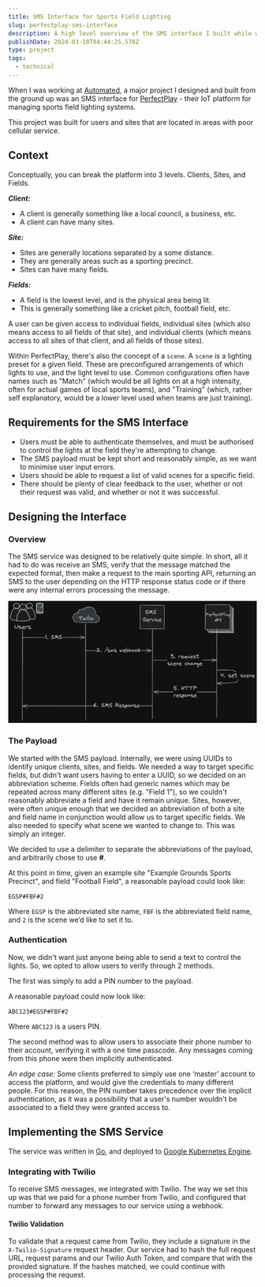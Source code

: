 ```yaml
---
title: SMS Interface for Sports Field Lighting
slug: perfectplay-sms-interface
description: A high level overview of the SMS interface I built while working at Automated.
publishDate: 2024-03-10T04:44:25.578Z
type: project
tags:
  - technical
---
```


When I was working at [Automated](https://automated.net.au/), a major project I designed and built from the ground up was an SMS interface for [PerfectPlay](https://automated.net.au/product-category/automated-perfectplay/) - their IoT platform for managing sports field lighting systems.

This project was built for users and sites that are located in areas with poor cellular service.

## Context

Conceptually, you can break the platform into 3 levels. Clients, Sites, and Fields.

**_Client:_**

- A client is generally something like a local council, a business, etc.
- A client can have many sites.

**_Site:_**

- Sites are generally locations separated by a some distance.
- They are generally areas such as a sporting precinct.
- Sites can have many fields.

**_Fields:_**

- A field is the lowest level, and is the physical area being lit.
- This is generally something like a cricket pitch, football field, etc.

A user can be given access to individual fields, individual sites (which also means access to all fields of that site), and individual clients (which means access to all sites of that client, and all fields of those sites).

Within PerfectPlay, there's also the concept of a `scene`. A `scene` is a lighting preset for a given field. These are preconfigured arrangements of which lights to use, and the light level to use. Common configurations often have names such as "Match" (which would be all lights on at a high intensity, often for actual games of local sports teams), and "Training" (which, rather self explanatory, would be a lower level used when teams are just training).

## Requirements for the SMS Interface

- Users must be able to authenticate themselves, and must be authorised to control the lights at the field they're attempting to change.
- The SMS payload must be kept short and reasonably simple, as we want to minimise user input errors.
- Users should be able to request a list of valid scenes for a specific field.
- There should be plenty of clear feedback to the user, whether or not their request was valid, and whether or not it was successful.

## Designing the Interface

### Overview

The SMS service was designed to be relatively quite simple. In short, all it had to do was receive an SMS, verify that the message matched the expected format, then make a request to the main sporting API, returning an SMS to the user depending on the HTTP response status code or if there were any internal errors processing the message.

![Diagram of SMS flow between services](src/assets/images/sms-flow.png "SMS Flow Diagram")

### The Payload

We started with the SMS payload. Internally, we were using UUIDs to identify unique clients, sites, and fields. We needed a way to target specific fields, but didn't want users having to enter a UUID, so we decided on an abbreviation scheme.
Fields often had generic names which may be repeated across many different sites (e.g. "Field 1"), so we couldn't reasonably abbreviate a field and have it remain unique. Sites, however, were often unique enough that we decided an abbreviation of both a site and field name in conjunction would allow us to target specific fields.
We also needed to specify what scene we wanted to change to. This was simply an integer.

We decided to use a delimiter to separate the abbreviations of the payload, and arbitrarily chose to use **\#**.

At this point in time, given an example site "Example Grounds Sports Precinct", and field "Football Field", a reasonable payload could look like:

```
EGSP#FBF#2
```

Where `EGSP` is the abbreviated site name, `FBF` is the abbreviated field name, and `2` is the scene we’d like to set it to.

### Authentication

Now, we didn't want just anyone being able to send a text to control the lights. So, we opted to allow users to verify through 2 methods.

The first was simply to add a PIN number to the payload.

A reasonable payload could now look like:

```
ABC123#EGSP#FBF#2
```

Where `ABC123` is a users PIN.

The second method was to allow users to associate their phone number to their account, verifying it with a one time passcode. Any messages coming from this phone were then implicitly authenticated.

_An edge case:_
Some clients preferred to simply use one ‘master’ account to access the platform, and would give the credentials to many different people. For this reason, the PIN number takes precedence over the implicit authentication, as it was a possibility that a user's number wouldn't be associated to a field they were granted access to.

## Implementing the SMS Service

The service was written in [Go](https://go.dev/), and deployed to [Google Kubernetes Engine](https://cloud.google.com/kubernetes-engine).

### Integrating with Twilio

To receive SMS messages, we integrated with Twilio. The way we set this up was that we paid for a phone number from Twilio, and configured that number to forward any messages to our service using a webhook.

#### Twilio Validation

To validate that a request came from Twilio, they include a signature in the `X-Twilio-Signature` request header. Our service had to hash the full request URL, request params and our Twilio Auth Token, and compare that with the provided signature. If the hashes matched, we could continue with processing the request.
